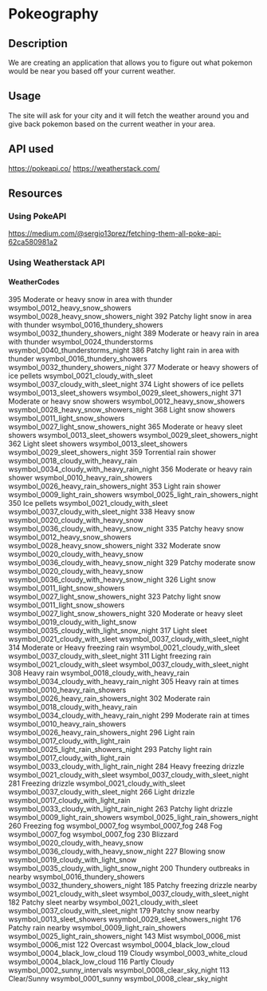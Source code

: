 # Pokeography

## Description
We are creating an application that allows you to figure out what pokemon would be near
you based off your current weather.

## Usage
The site will ask for your city and it will fetch the weather around you and give 
back pokemon based on the current weather in your area.

## API used
https://pokeapi.co/
https://weatherstack.com/

## Resources
### Using PokeAPI
https://medium.com/@sergio13prez/fetching-them-all-poke-api-62ca580981a2

### Using Weatherstack API 

#### WeatherCodes
395	Moderate or heavy snow in area with thunder	wsymbol_0012_heavy_snow_showers	wsymbol_0028_heavy_snow_showers_night
392	Patchy light snow in area with thunder	wsymbol_0016_thundery_showers	wsymbol_0032_thundery_showers_night
389	Moderate or heavy rain in area with thunder	wsymbol_0024_thunderstorms	wsymbol_0040_thunderstorms_night
386	Patchy light rain in area with thunder	wsymbol_0016_thundery_showers	wsymbol_0032_thundery_showers_night
377	Moderate or heavy showers of ice pellets	wsymbol_0021_cloudy_with_sleet	wsymbol_0037_cloudy_with_sleet_night
374	Light showers of ice pellets	wsymbol_0013_sleet_showers	wsymbol_0029_sleet_showers_night
371	Moderate or heavy snow showers	wsymbol_0012_heavy_snow_showers	wsymbol_0028_heavy_snow_showers_night
368	Light snow showers	wsymbol_0011_light_snow_showers	wsymbol_0027_light_snow_showers_night
365	Moderate or heavy sleet showers	wsymbol_0013_sleet_showers	wsymbol_0029_sleet_showers_night
362	Light sleet showers	wsymbol_0013_sleet_showers	wsymbol_0029_sleet_showers_night
359	Torrential rain shower	wsymbol_0018_cloudy_with_heavy_rain	wsymbol_0034_cloudy_with_heavy_rain_night
356	Moderate or heavy rain shower	wsymbol_0010_heavy_rain_showers	wsymbol_0026_heavy_rain_showers_night
353	Light rain shower	wsymbol_0009_light_rain_showers	wsymbol_0025_light_rain_showers_night
350	Ice pellets	wsymbol_0021_cloudy_with_sleet	wsymbol_0037_cloudy_with_sleet_night
338	Heavy snow	wsymbol_0020_cloudy_with_heavy_snow	wsymbol_0036_cloudy_with_heavy_snow_night
335	Patchy heavy snow	wsymbol_0012_heavy_snow_showers	wsymbol_0028_heavy_snow_showers_night
332	Moderate snow	wsymbol_0020_cloudy_with_heavy_snow	wsymbol_0036_cloudy_with_heavy_snow_night
329	Patchy moderate snow	wsymbol_0020_cloudy_with_heavy_snow	wsymbol_0036_cloudy_with_heavy_snow_night
326	Light snow	wsymbol_0011_light_snow_showers	wsymbol_0027_light_snow_showers_night
323	Patchy light snow	wsymbol_0011_light_snow_showers	wsymbol_0027_light_snow_showers_night
320	Moderate or heavy sleet	wsymbol_0019_cloudy_with_light_snow	wsymbol_0035_cloudy_with_light_snow_night
317	Light sleet	wsymbol_0021_cloudy_with_sleet	wsymbol_0037_cloudy_with_sleet_night
314	Moderate or Heavy freezing rain	wsymbol_0021_cloudy_with_sleet	wsymbol_0037_cloudy_with_sleet_night
311	Light freezing rain	wsymbol_0021_cloudy_with_sleet	wsymbol_0037_cloudy_with_sleet_night
308	Heavy rain	wsymbol_0018_cloudy_with_heavy_rain	wsymbol_0034_cloudy_with_heavy_rain_night
305	Heavy rain at times	wsymbol_0010_heavy_rain_showers	wsymbol_0026_heavy_rain_showers_night
302	Moderate rain	wsymbol_0018_cloudy_with_heavy_rain	wsymbol_0034_cloudy_with_heavy_rain_night
299	Moderate rain at times	wsymbol_0010_heavy_rain_showers	wsymbol_0026_heavy_rain_showers_night
296	Light rain	wsymbol_0017_cloudy_with_light_rain	wsymbol_0025_light_rain_showers_night
293	Patchy light rain	wsymbol_0017_cloudy_with_light_rain	wsymbol_0033_cloudy_with_light_rain_night
284	Heavy freezing drizzle	wsymbol_0021_cloudy_with_sleet	wsymbol_0037_cloudy_with_sleet_night
281	Freezing drizzle	wsymbol_0021_cloudy_with_sleet	wsymbol_0037_cloudy_with_sleet_night
266	Light drizzle	wsymbol_0017_cloudy_with_light_rain	wsymbol_0033_cloudy_with_light_rain_night
263	Patchy light drizzle	wsymbol_0009_light_rain_showers	wsymbol_0025_light_rain_showers_night
260	Freezing fog	wsymbol_0007_fog	wsymbol_0007_fog
248	Fog	wsymbol_0007_fog	wsymbol_0007_fog
230	Blizzard	wsymbol_0020_cloudy_with_heavy_snow	wsymbol_0036_cloudy_with_heavy_snow_night
227	Blowing snow	wsymbol_0019_cloudy_with_light_snow	wsymbol_0035_cloudy_with_light_snow_night
200	Thundery outbreaks in nearby	wsymbol_0016_thundery_showers	wsymbol_0032_thundery_showers_night
185	Patchy freezing drizzle nearby	wsymbol_0021_cloudy_with_sleet	wsymbol_0037_cloudy_with_sleet_night
182	Patchy sleet nearby	wsymbol_0021_cloudy_with_sleet	wsymbol_0037_cloudy_with_sleet_night
179	Patchy snow nearby	wsymbol_0013_sleet_showers	wsymbol_0029_sleet_showers_night
176	Patchy rain nearby	wsymbol_0009_light_rain_showers	wsymbol_0025_light_rain_showers_night
143	Mist	wsymbol_0006_mist	wsymbol_0006_mist
122	Overcast	wsymbol_0004_black_low_cloud	wsymbol_0004_black_low_cloud
119	Cloudy	wsymbol_0003_white_cloud	wsymbol_0004_black_low_cloud
116	Partly Cloudy	wsymbol_0002_sunny_intervals	wsymbol_0008_clear_sky_night
113	Clear/Sunny	wsymbol_0001_sunny	wsymbol_0008_clear_sky_night

